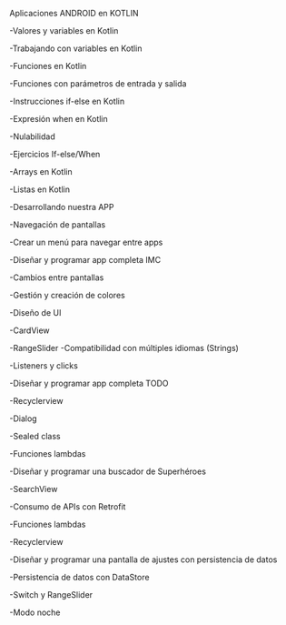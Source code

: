 Aplicaciones ANDROID en KOTLIN
  
-Valores y variables en Kotlin

-Trabajando con variables en Kotlin

-Funciones en Kotlin

-Funciones con parámetros de entrada y salida

-Instrucciones if-else en Kotlin

-Expresión when en Kotlin

-Nulabilidad

-Ejercicios If-else/When

-Arrays en Kotlin

-Listas en Kotlin

-Desarrollando nuestra APP

-Navegación de pantallas

-Crear un menú para navegar entre apps

-Diseñar y programar app completa IMC

-Cambios entre pantallas

-Gestión y creación de colores

-Diseño de UI

-CardView

-RangeSlider
-Compatibilidad con múltiples idiomas (Strings)

-Listeners y clicks

-Diseñar y programar app completa TODO

-Recyclerview

-Dialog

-Sealed class

-Funciones lambdas

-Diseñar y programar una buscador de Superhéroes

-SearchView

-Consumo de APIs con Retrofit

-Funciones lambdas

-Recyclerview

-Diseñar y programar una pantalla de ajustes con persistencia de datos

-Persistencia de datos con DataStore

-Switch y RangeSlider

-Modo noche
